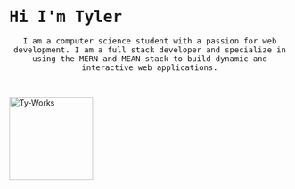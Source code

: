 <h1 style="text-align: start;">
    <samp> Hi I'm Tyler </samp>
</h1>
<p align="center">
    <samp>
        I am a computer science student with a passion for web development. I am a full stack developer and specialize in using the MERN and MEAN stack to build dynamic and interactive web applications.
    </samp>
 </p>
&nbsp;
<p align="start">
    <a href="https://vader-7.github.io/Ty-Works/" target="_blank">
        <img src="https://user-images.githubusercontent.com/66812754/208498661-b40ac961-68d8-47bc-b2d3-54d09d0fb462.png" alt="Ty-Works" width="150px" height="150px">
    </a>
</p>
<!---
Vader-7/Vader-7 is a ✨ special ✨ repository because its `README.md` (this file) appears on your GitHub profile.
You can click the Preview link to take a look at your changes.
--->
